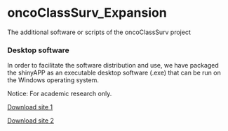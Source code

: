 # oncoClassSurv_Expansion
The additional software or scripts of the oncoClassSurv project

### Desktop software

In order to facilitate the software distribution and use, we have packaged the shinyAPP as an executable desktop software (.exe) that can be run on the Windows operating system. 

Notice: For academic research only.


[Download site 1](https://pan.baidu.com/s/1ldXgSgsZ3U9y0TF0QyRwsQ?pwd=gywx)

[Download site 2](https://drive.google.com/drive/folders/1fFMwaS42rvdWmpA43WqT3aIAZTbxHLDp?usp=sharing)

